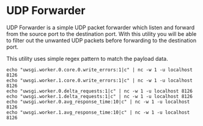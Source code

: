 # UDP Forwarder

UDP Forwarder is a simple UDP packet forwarder which listen and forward from the source port to the destination port. With this utility you will be able to filter out the unwanted UDP packets before forwarding to the destination port. 

This utility uses simple regex pattern to match the payload data.

```
echo "uwsgi.worker.0.core.0.write_errors:1|c" | nc -w 1 -u localhost 8126
echo "uwsgi.worker.1.core.0.write_errors:1|c" | nc -w 1 -u localhost 8126
echo "uwsgi.worker.0.delta_requests:1|c" | nc -w 1 -u localhost 8126
echo "uwsgi.worker.1.delta_requests:1|c" | nc -w 1 -u localhost 8126
echo "uwsgi.worker.0.avg_response_time:10|c" | nc -w 1 -u localhost 8126
echo "uwsgi.worker.1.avg_response_time:10|c" | nc -w 1 -u localhost 8126
